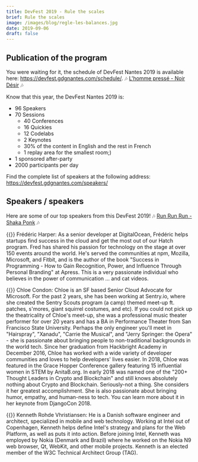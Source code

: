 ```yaml
---
title: DevFest 2019 - Rule the scales
brief: Rule the scales
image: /images/blog/regle-les-balances.jpg
date: 2019-09-06
draft: false
---
```


## Publication of the program
You were waiting for it, the schedule of DevFest Nantes 2019 is available here: https://devfest.gdgnantes.com/schedule/. 🎶 [L'homme pressé - Noir Désir](https://www.youtube.com/watch?v=by1RRP9wa_Y) 🎶

Know that this year, the DevFest Nantes 2019 is:

* 96 Speakers
* 70 Sessions
    * 40 Conferences
    * 16 Quickies
    * 12 Codelabs
    * 2 Keynotes
    * 30% of the content in English and the rest in French
    * 1 replay area for the smallest room;)
* 1 sponsored after-party
* 2000 participants per day

Find the complete list of speakers at the following address: https://devfest.gdgnantes.com/speakers/

## Speakers / speakers
Here are some of our top speakers from this DevFest 2019! 🎶 [Run Run Run - Shaka Ponk](https://www.youtube.com/watch?v=eVMBs_I8iqk) 🎶

{{<centered-img src="/images/speakers/frederic_harper.jpg" alt="Frederick Harper" width="150">}}
Frédéric Harper: As a senior developer at DigitalOcean, Frédéric helps startups find success in the cloud and get the most out of our Hatch program. Fred has shared his passion for technology on the stage at over 150 events around the world. He's served the communities at npm, Mozilla, Microsoft, and Fitbit, and is the author of the book "Success in Programming - How to Gain Recognition, Power, and Influence Through Personal Branding" at Apress. This is a very passionate individual who believes in the power of communication ... and cat videos.

{{<centered-img src="/images/speakers/chloe_condon.jpg" alt="Chloe Condon" width="150">}}
Chloe Condon: Chloe is an SF based Senior Cloud Advocate for Microsoft. For the past 2 years, she has been working at Sentry.io, where she created the Sentry Scouts program (a camp) themed meet-up ft. patches, s'mores, giant squirrel costumes, and etc). If you could not pick up the theatricality of Chloe's meet-up, she was a professional music theater performer for over 20 years and has a BA in Performance Theater from San Francisco State University. Perhaps the only engineer you'll meet in "Hairspray", "Xanadu", "Carrie the Musical", and "Jerry Springer: the Opera" - she is passionate about bringing people to non-traditional backgrounds in the world tech. Since her graduation from Hackbright Academy in December 2016, Chloe has worked with a wide variety of developer communities and loves to help developers' lives easier. In 2018, Chloe was featured in the Grace Hopper Conference gallery featuring 15 influential women in STEM by AnitaB.org. In early 2018 was named one of the "200+ Thought Leaders in Crypto and Blockchain" and still knows absolutely nothing about Crypto and Blockchain. Seriously-not a thing. She considers it her greatest accomplishment. She is also passionate about bringing humor, empathy, and human-ness to tech. You can learn more about it in her keynote from DjangoCon 2018.

{{<centered-img src="/images/speakers/kenneth_rohde_christiansen.jpg" alt="Kenneth Rohde Vhristiansen" width="150">}}
Kenneth Rohde Vhristiansen: He is a Danish software engineer and architect, specialized in mobile and web technology. Working at Intel out of Copenhagen, Kenneth helps define Intel's strategy and plans for the Web Platform, as well as puts it into action. Before joining Intel, Kenneth was employed by Nokia (Denmark and Brazil) where he worked on the Nokia N9 web browser, Qt, WebKit, and other mobile projects. Kenneth is an elected member of the W3C Technical Architect Group (TAG).
